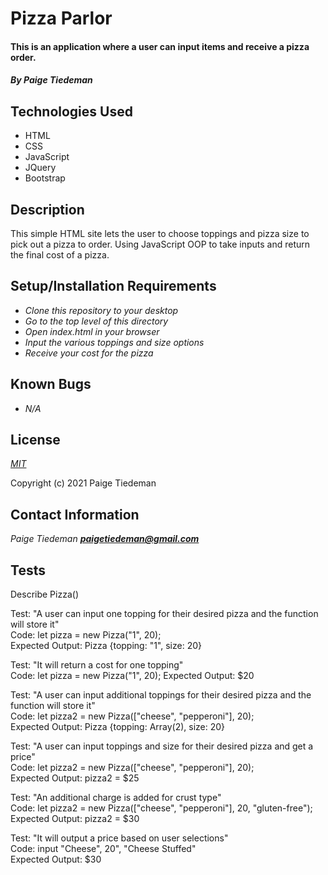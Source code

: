 # Pizza Parlor

#### This is an application where a user can input items and receive a pizza order.

#### _By Paige Tiedeman_

## Technologies Used

* HTML
* CSS
* JavaScript
* JQuery
* Bootstrap

## Description

This simple HTML site lets the user to choose toppings and pizza size to pick out a pizza to order. Using JavaScript OOP to take inputs and return the final cost of a pizza. 

## Setup/Installation Requirements

* _Clone this repository to your desktop_
* _Go to the top level of this directory_
* _Open index.html in your browser_
* _Input the various toppings and size options_
* _Receive your cost for the pizza_

## Known Bugs

* _N/A_

## License

_[MIT](https://opensource.org/licenses/MIT)_

Copyright (c) 2021 Paige Tiedeman

## Contact Information

_Paige Tiedeman **paigetiedeman@gmail.com**_

## Tests

Describe Pizza()

Test: "A user can input one topping for their desired pizza and the function will store it"  
Code: let pizza = new Pizza("1", 20);  
Expected Output: Pizza {topping: "1", size: 20}  

Test: "It will return a cost for one topping"  
Code: let pizza = new Pizza("1", 20);
Expected Output: $20

Test: "A user can input additional toppings for their desired pizza and the function will store it"  
Code: let pizza2 = new Pizza(["cheese", "pepperoni"], 20);  
Expected Output: Pizza {topping: Array(2), size: 20}  

Test: "A user can input toppings and size for their desired pizza and get a price"  
Code: let pizza2 = new Pizza(["cheese", "pepperoni"], 20);  
Expected Output: pizza2 = $25  

Test: "An additional charge is added for crust type"  
Code: let pizza2 = new Pizza(["cheese", "pepperoni"], 20, "gluten-free");  
Expected Output: pizza2 = $30  

Test: "It will output a price based on user selections"   
Code: input "Cheese", 20", "Cheese Stuffed"  
Expected Output: $30   